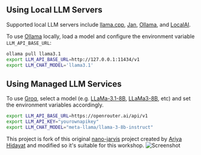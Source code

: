 ## Using Local LLM Servers

Supported local LLM servers include [llama.cpp](https://github.com/ggerganov/llama.cpp), [Jan](https://jan.ai), [Ollama](https://ollama.com), and [LocalAI](https://localai.io).

To use [Ollama](https://ollama.com) locally, load a model and configure the environment variable `LLM_API_BASE_URL`:
```bash
ollama pull llama3.1
export LLM_API_BASE_URL=http://127.0.0.1:11434/v1
export LLM_CHAT_MODEL='llama3.1'
```

## Using Managed LLM Services

To use [Groq](https://groq.com/), select a model (e.g. [LLaMa-3.1-8B](https://console.groq.com/docs/models#llama-31-8b-preview), [LLaMa3-8B](https://console.groq.com/docs/models#meta-llama-3-8b), etc) and set the environment variables accordingly.

```bash
export LLM_API_BASE_URL=https://openrouter.ai/api/v1
export LLM_API_KEY="yourownapikey"
export LLM_CHAT_MODEL="meta-llama/llama-3-8b-instruct"
```


This project is fork of this original [nano-jarvis](https://github.com/ariya/nano-jarvis) project created by [Ariya Hidayat](https://github.com/ariya) and modified so it's suitable for this workshop.
![Screenshot](nano-jarvis.png)
